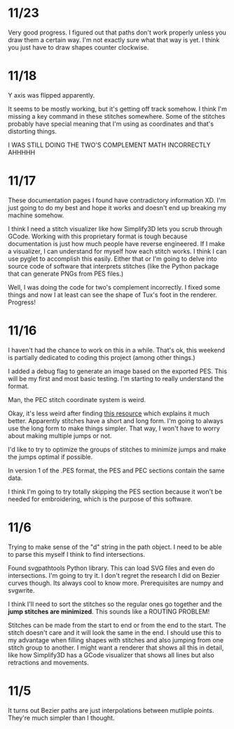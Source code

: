 

# 11/23

Very good progress. I figured out that paths don't work properly unless you draw them a certain way. I'm not exactly sure what that way is yet. I think you just have to draw shapes counter clockwise.

# 11/18

Y axis was flipped apparently.

It seems to be mostly working, but it's getting off track somehow. I think I'm missing a key command in these stitches somewhere. Some of the stitches probably have special meaning that I'm using as coordinates and that's distorting things.

I WAS STILL DOING THE TWO'S COMPLEMENT MATH INCORRECTLY AHHHHH

# 11/17

These documentation pages I found have contradictory information XD. I'm just going to do my best and hope it works and doesn't end up breaking my machine somehow.

I think I need a stitch visualizer like how Simplify3D lets you scrub through GCode. Working with this proprietary format is tough because documentation is just how much people have reverse engineered. If I make a visualizer, I can understand for myself how each stitch works. I think I can use pyglet to accomplish this easily. Either that or I'm going to delve into source code of software that interprets stitches (like the Python package that can generate PNGs from PES files.)

Well, I was doing the code for two's complement incorrectly. I fixed some things and now I at least can see the shape of Tux's foot in the renderer. Progress!

# 11/16

I haven't had the chance to work on this in a while. That's ok, this weekend is partially dedicated to coding this project (among other things.)

I added a debug flag to generate an image based on the exported PES. This will be my first and most basic testing. I'm starting to really understand the format.

Man, the PEC stitch coordinate system is weird. 

Okay, it's less weird after finding [this resource](https://edutechwiki.unige.ch/en/Embroidery_format_PEC) which explains it much better. Apparently stitches have a short and long form. I'm going to always use the long form to make things simpler. That way, I won't have to worry about making multiple jumps or not.

I'd like to try to optimize the groups of stitches to minimize jumps and make the jumps optimal if possible.

In version 1 of the .PES format, the PES and PEC sections contain the same data.

I think I'm going to try totally skipping the PES section because it won't be needed for embroidering, which is the purpose of this software.

# 11/6

Trying to make sense of the "d" string in the path object. I need to be able to parse this myself I think to find intersections.

Found svgpathtools Python library. This can load SVG files and even do intersections. I'm going to try it. I don't regret the research I did on Bezier curves though. Its always cool to know more. Prerequisites are numpy and svgwrite.

I think I'll need to sort the stitches so the regular ones go together and the **jump stitches are minimized**. This sounds like a ROUTING PROBLEM!

Stitches can be made from the start to end or from the end to the start. The stitch doesn't care and it will look the same in the end. I should use this to my advantage when filling shapes with stitches and also jumping from one stitch group to another. I might want a renderer that shows all this in detail, like how Simplify3D has a GCode visualizer that shows all lines but also retractions and movements.

# 11/5

It turns out Bezier paths are just interpolations between mutliple points. They're much simpler than I thought.